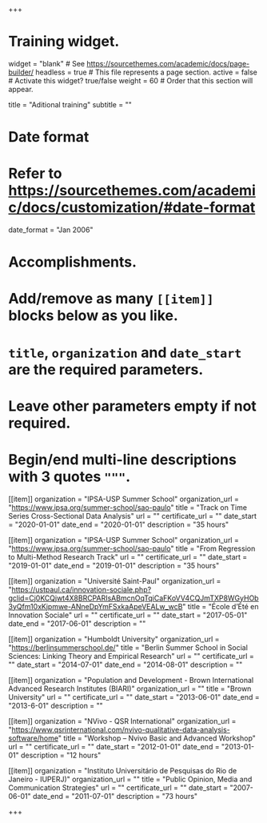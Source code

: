 +++
# Training widget.
widget = "blank"  # See https://sourcethemes.com/academic/docs/page-builder/
headless = true  # This file represents a page section.
active = false  # Activate this widget? true/false
weight = 60  # Order that this section will appear.

title = "Aditional training"
subtitle = ""

# Date format
#   Refer to https://sourcethemes.com/academic/docs/customization/#date-format
date_format = "Jan 2006"

# Accomplishments.
#   Add/remove as many `[[item]]` blocks below as you like.
#   `title`, `organization` and `date_start` are the required parameters.
#   Leave other parameters empty if not required.
#   Begin/end multi-line descriptions with 3 quotes `"""`.

[[item]]
  organization = "IPSA-USP Summer School"
  organization_url = "https://www.ipsa.org/summer-school/sao-paulo"
  title = "Track on Time Series Cross-Sectional Data Analysis"
  url = ""
  certificate_url = ""
  date_start = "2020-01-01"
  date_end = "2020-01-01"
  description = "35 hours"

[[item]]
  organization = "IPSA-USP Summer School"
  organization_url = "https://www.ipsa.org/summer-school/sao-paulo"
  title = "From Regression to Multi-Method Research Track"
  url = ""
  certificate_url = ""
  date_start = "2019-01-01"
  date_end = "2019-01-01"
  description = "35 hours"
  
[[item]]
  organization = "Université Saint-Paul"
  organization_url = "https://ustpaul.ca/innovation-sociale.php?gclid=Cj0KCQjwt4X8BRCPARIsABmcnOqTqiCaFKoVV4CQJmTXP8WGyHOb3yQfm10xKjpmwe-ANneDpYmFSxkaApeVEALw_wcB"
  title = "École d’Été en Innovation Sociale"
  url = ""
  certificate_url = ""
  date_start = "2017-05-01"
  date_end = "2017-06-01"
  description = ""

[[item]]
  organization = "Humboldt University"
  organization_url = "https://berlinsummerschool.de/"
  title = "Berlin Summer School in Social Sciences: Linking Theory and Empirical Research"
  url = ""
  certificate_url = ""
  date_start = "2014-07-01"
  date_end = "2014-08-01"
  description = ""

[[item]]
  organization = "Population and Development - Brown International Advanced Research Institutes (BIARI)"
  organization_url = ""
  title = "Brown University"
  url = ""
  certificate_url = ""
  date_start = "2013-06-01"
  date_end = "2013-6-01"
  description = ""
  
[[item]]
  organization = "NVivo - QSR International"
  organization_url = "https://www.qsrinternational.com/nvivo-qualitative-data-analysis-software/home"
  title = "Workshop – Nvivo Basic and Advanced Workshop"
  url = ""
  certificate_url = ""
  date_start = "2012-01-01"
  date_end = "2013-01-01"
  description = "12 hours"
  
  [[item]]
  organization = "Instituto Universitário de Pesquisas do Rio de Janeiro - IUPERJ)"
  organization_url = ""
  title = "Public Opinion, Media and Communication Strategies"
  url = ""
  certificate_url = ""
  date_start = "2007-06-01"
  date_end = "2011-07-01"
  description = "73 hours"
  
  
+++


